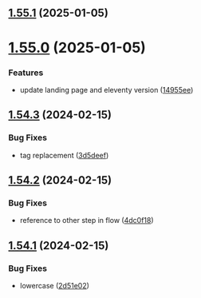 ## [1.55.1](https://github.com/MihaiNueleanu/blog/compare/1.55.0...1.55.1) (2025-01-05)



# [1.55.0](https://github.com/MihaiNueleanu/blog/compare/1.54.3...1.55.0) (2025-01-05)


### Features

* update landing page and eleventy version ([14955ee](https://github.com/MihaiNueleanu/blog/commit/14955eeca19cf9b210417e925c19e20c1af7ac27))



## [1.54.3](https://github.com/MihaiNueleanu/blog/compare/1.54.2...1.54.3) (2024-02-15)


### Bug Fixes

* tag replacement ([3d5deef](https://github.com/MihaiNueleanu/blog/commit/3d5deef384f883b70896d559b69aebe9664d6406))



## [1.54.2](https://github.com/MihaiNueleanu/blog/compare/1.54.1...1.54.2) (2024-02-15)


### Bug Fixes

* reference to other step in flow ([4dc0f18](https://github.com/MihaiNueleanu/blog/commit/4dc0f183560ced4a83c8c703990b541286ef8dd4))



## [1.54.1](https://github.com/MihaiNueleanu/blog/compare/1.54.0...1.54.1) (2024-02-15)


### Bug Fixes

* lowercase ([2d51e02](https://github.com/MihaiNueleanu/blog/commit/2d51e0289366b9f9db2a6d820859aba8e4e0959a))



